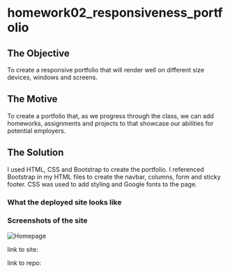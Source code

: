 # homework02_responsiveness_portfolio

## The Objective

To create a responsive portfolio that will render well on different size devices, windows and screens.

## The Motive
To create a portfolio that, as we progress through the class, we can add homeworks, assignments and projects to that showcase our abilities for potential employers. 

## The Solution
I used HTML, CSS and Bootstrap to create the portfolio. I referenced Bootstrap in my HTML files to create the navbar, columns, form and sticky footer. CSS was used to add styling and Google fonts to the page.

### What the deployed site looks like

### Screenshots of the site
![Homepage](assets/images/homePage.jpg)

link to site: 

link to repo: 
